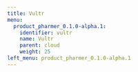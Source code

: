 ```yaml
---
title: Vultr
menu:
  product_pharmer_0.1.0-alpha.1:
    identifier: vultr
    name: Vultr
    parent: cloud
    weight: 25
left_menu: product_pharmer_0.1.0-alpha.1 
---
```

